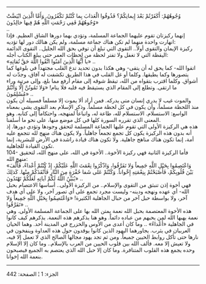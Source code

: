 ------------------------------------------------------------------------

وُجُوهُهُمْ: أَكَفَرْتُمْ بَعْدَ إِيمانِكُمْ؟ فَذُوقُوا الْعَذابَ بِما كُنْتُمْ تَكْفُرُونَ. وَأَمَّا الَّذِينَ
ابْيَضَّتْ وُجُوهُهُمْ فَفِي رَحْمَتِ اللَّهِ هُمْ فِيها خالِدُونَ»  
..  
إنهما ركيزتان تقوم عليهما الجماعة المسلمة، وتؤدي بهما دورها الشاق
العظيم. فإذا انهارت واحدة منهما لم تكن هناك جماعة مسلمة، ولم يكن هنالك
دور لها تؤديه:  
ركيزة الإيمان والتقوى أولاً.. التقوى التي تبلغ أن توفي بحق الله الجليل..
التقوى الدائمة اليقظة التي لا تغفل ولا تفتر لحظة من لحظات العمر حتى يبلغ
الكتاب أجله:  
«يا أَيُّهَا الَّذِينَ آمَنُوا اتَّقُوا اللَّهَ حَقَّ تُقاتِهِ» ..  
اتقوا الله- كما يحق له أن يتقى- وهي هكذا بدون تحديد تدع القلب مجتهداً في
بلوغها كما يتصورها وكما يطيقها. وكلما أو غل القلب في هذا الطريق تكشفت له
آفاق، وجدّت له أشواق. وكلما اقترب بتقواه من الله، تيقظ شوقه إلى مقام أرفع
مما بلغ، وإلى مرتبة وراء ما ارتقى. وتطلع إلى المقام الذي يستيقظ فيه قلبه
فلا ينام! «وَلا تَمُوتُنَّ إِلَّا وَأَنْتُمْ مُسْلِمُونَ» ..  
والموت غيب لا يدري إنسان متى يدركه. فمن أراد ألا يموت إلا مسلماً فسبيله
أن يكون منذ اللحظة مسلماً، وأن يكون في كل لحظة مسلماً. وذكر الإسلام بعد
التقوى يشي بمعناه الواسع: الاستسلام. الاستسلام لله، طاعة له، واتباعاً
لمنهجه، واحتكاماً إلى كتابه. وهو المعنى الذي تقرره السورة كلها في كل موضع
منها، على نحو ما أسلفنا.  
هذه هي الركيزة الأولى التي تقوم عليها الجماعة المسلمة لتحقق وجودها وتؤدي
دورها. إذ أنه بدون هذه الركيزة يكون كل تجمع تجمعاً جاهلياً. ولا يكون هناك
منهج لله تتجمع عليه أمة، إنما تكون هناك مناهج جاهلية. ولا تكون هناك
قيادة راشدة في الأرض للبشرية، إنما تكون القيادة للجاهلية.  
104- فأما الركيزة الثانية فهي ركيزة الأخوة.. الأخوة في الله، على منهج
الله، لتحقيق منهج الله:  
«وَاعْتَصِمُوا بِحَبْلِ اللَّهِ جَمِيعاً وَلا تَفَرَّقُوا، وَاذْكُرُوا نِعْمَتَ اللَّهِ عَلَيْكُمْ، إِذْ كُنْتُمْ
أَعْداءً، فَأَلَّفَ بَيْنَ قُلُوبِكُمْ، فَأَصْبَحْتُمْ بِنِعْمَتِهِ إِخْواناً. وَكُنْتُمْ عَلى شَفا حُفْرَةٍ مِنَ
النَّارِ فَأَنْقَذَكُمْ مِنْها. كَذلِكَ يُبَيِّنُ اللَّهُ لَكُمْ آياتِهِ لَعَلَّكُمْ تَهْتَدُونَ» ..  
فهي أخوة إذن تنبثق من التقوى والإسلام.. من الركيزة الأولى.. أساسها
الاعتصام بحبل الله- أي عهده ونهجه ودينه- وليست مجرد تجمع على أي تصور
آخر، ولا على أي هدف آخر، ولا بواسطة حبل آخر من حبال الجاهلية الكثيرة!
«وَاعْتَصِمُوا بِحَبْلِ اللَّهِ جَمِيعاً وَلا تَفَرَّقُوا» ..  
هذه الأخوة المعتصمة بحبل الله نعمة يمتن الله بها على الجماعة المسلمة
الأولى. وهي نعمة يهبها الله لمن يحبهم من عباده دائماً. وهو هنا يذكرهم هذه
النعمة. يذكرهم كيف كانوا في الجاهلية «أَعْداءً» .. وما كان أعدى من الأوس
والخزرج في المدينة أحد. وهما الحيان العربيان في يثرب. يجاورهما اليهود
الذين كانوا يوقدون حول هذه العداوة وينفخون في نارها حتى تأكل روابط
الحيين جميعاً. ومن ثم تجد يهود مجالها الصالح الذي لا تعمل إلا فيه، ولا
تعيش إلا معه. فألف الله بين قلوب الحيين من العرب بالإسلام.. وما كان إلا
الإسلام وحده يجمع هذه القلوب المتنافرة. وما كان إلا حبل الله الذي يعتصم
به الجميع فيصبحون بنعمة الله إخوانا.

------------------------------------------------------------------------

الجزء: 1 ¦ الصفحة: 442
